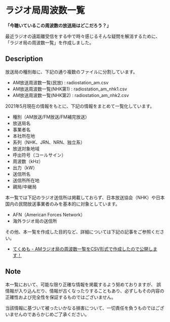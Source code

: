 # ラジオ局周波数一覧

**「今聴いているこの周波数の放送局はどこだろう？」**  
  
最近ラジオの遠距離受信をする中で時々感じるそんな疑問を解消するために、「ラジオ局の周波数一覧」を作成しました。

## Description
放送局の種別毎に、下記の通り複数のファイルに分割しています。
- AM放送周波数一覧(民放) : radiostation_am.csv
- AM放送周波数一覧(NHK第1) : radiostation_am_nhk1.csv
- AM放送周波数一覧(NHK第2) : radiostation_am_nhk2.csv

2021年5月現在の情報をもとに、下記の情報をまとめて一覧化しています。  
- 種別（AM放送/FM放送/FM補完放送）
- 放送局名
- 事業者名
- 本社所在地
- 系列（NHK、JRN、NRN、独立系）
- 放送対象地域
- 呼出符号（コールサイン）
- 周波数（kHz）
- 出力（kW）
- 送信所名
- 送信所所在地
- 親局/中継局

本一覧では下記のラジオ送信所は掲載しておらず、日本放送協会（NHK）や日本国内の民間放送事業者のみを基本的に対象としています。  
- AFN（American Forces Network）
- 海外ラジオ局の送信所

その他、本一覧を作成した目的など、詳細については下記の記事をご参照ください。  
- [てくめも - AMラジオ局の周波数一覧をCSV形式で作成したので公開します！](https://techmemo.jp/entry/radiostation_am)

## Note
本一覧において、可能な限り正確な情報を掲載するよう努めておりますが、 誤情報が入り込んだり、情報が古くなったりすることもあり、必ずしもその内容の正確性および完全性を保証するものではございません。 
 
当該情報に基づいて被ったいかなる損害について、一切責任を負うものではございませんのであらかじめご了承ください。 
